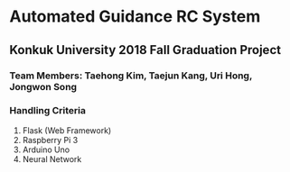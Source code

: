 # Automated Guidance RC System
## Konkuk University 2018 Fall Graduation Project
### Team Members: Taehong Kim, Taejun Kang, Uri Hong, Jongwon Song


### Handling Criteria
1. Flask (Web Framework)
2. Raspberry Pi 3
3. Arduino Uno
4. Neural Network


